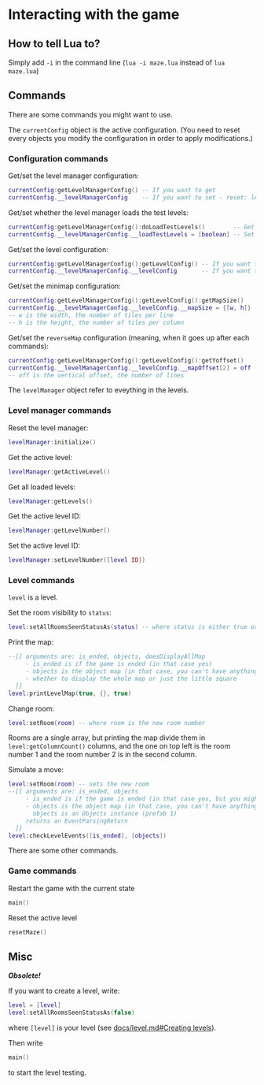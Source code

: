 # Interacting with the game

## How to tell Lua to?
Simply add `-i` in the command line (`lua -i maze.lua` instead of `lua maze.lua`)

## Commands
There are some commands you might want to use.

The `currentConfig` object is the active configuration. (You need to reset every objects you modify the configuration in order to apply modifications.)
### Configuration commands
Get/set the level manager configuration:
```lua
currentConfig:getLevelManagerConfig() -- If you want to get
currentConfig.__levelManagerConfig    -- If you want to set - reset: levelManager
```

Get/set whether the level manager loads the test levels:
```lua
currentConfig:getLevelManagerConfig():doLoadTestLevels()        -- Get
currentConfig.__levelManagerConfig.__loadTestLevels = [boolean] -- Set - reset: levelManager
```

Get/set the level configuration:
```lua
currentConfig:getLevelManagerConfig():getLevelConfig() -- If you want to get
currentConfig.__levelManagerConfig.__levelConfig       -- If you want to set - reset: levelManager
```

Get/set the minimap configuration:
```lua
currentConfig:getLevelManagerConfig():getLevelConfig():getMapSize()   -- If you want to get
currentConfig.__levelManagerConfig.__levelConfig.__mapSize = {[w, h]} -- If you want to set - reset: levelManager
-- w is the width, the number of tiles per line
-- h is the height, the number of tiles per column
```

Get/set the `reverseMap` configuration (meaning, when it goes up after each commands):
```lua
currentConfig:getLevelManagerConfig():getLevelConfig():getYoffset()   -- If you want to get
currentConfig.__levelManagerConfig.__levelConfig.__mapOffset[2] = off -- If you want to set - reset: levelManager
-- off is the vertical offset, the number of lines
```


The `levelManager` object refer to eveything in the levels.
### Level manager commands
Reset the level manager:
```lua
levelManager:initialize()
```

Get the active level:
```lua
levelManager:getActiveLevel()
```

Get all loaded levels:
```lua
levelManager:getLevels()
```

Get the active level ID:
```lua
levelManager:getLevelNumber()
```

Set the active level ID:
```lua
levelManager:setLevelNumber([level ID])
```

### Level commands
`level` is a level.

Set the room visibility to `status`:
```lua
level:setAllRoomsSeenStatusAs(status) -- where status is either true or false
```

Print the map:
```lua
--[[ arguments are: is_ended, objects, doesDisplayAllMap
	 - is_ended is if the game is ended (in that case yes)
	 - objects is the object map (in that case, you can't have anything)
	 - whether to display the whole map or just the little square
  ]]
level:printLevelMap(true, {}, true)
```

Change room:
```lua
level:setRoom(room) -- where room is the new room number
```
Rooms are a single array, but printing the map divide them in `level:getColumnCount()` columns, and the one on top left is the room number 1 and the room number 2 is in the second column.

Simulate a move:
```lua
level:setRoom(room) -- sets the new room
--[[ arguments are: is_ended, objects
	 - is_ended is if the game is ended (in that case yes, but you might want to say no)
	 - objects is the object map (in that case, you can't have anything)
	   objects is an Objects instance (prefab 1)
	 returns an EventParsingReturn
  ]]
level:checkLevelEvents([is_ended], [objects])
```


There are some other commands.
### Game commands
Restart the game with the current state
```lua
main()
```

Reset the active level
```lua
resetMaze()
```

## Misc
***Obsolete!***

If you want to create a level, write:
```lua
level = [level]
level:setAllRoomsSeenStatusAs(false)
```
where `[level]` is your level \(see [docs/level.md#Creating levels](/docs/level.md#creating-levels)).

Then write
```lua
main()
```
to start the level testing.
